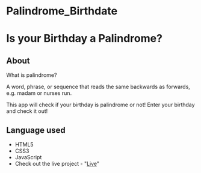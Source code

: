 # Palindrome_Birthdate
# Is your Birthday a Palindrome?

## About
What is palindrome? 

A word, phrase, or sequence that reads the same backwards as forwards, e.g. madam or nurses run.

This app will check if your birthday is palindrome or not! Enter your birthday and check it out! 

## Language used

- HTML5
- CSS3
- JavaScript
- Check out the live project - "[Live](https://rutuja0802.github.io/Palindrome_Birthdate/)"
